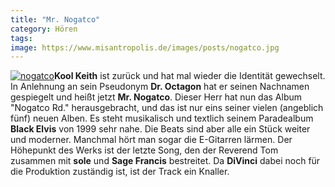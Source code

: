 ```yaml
---
title: "Mr. Nogatco"
category: Hören
tags: 
image: https://www.misantropolis.de/images/posts/nogatco.jpg
---
```


[![](http://www.misantropolis.de/wp-content/uploads/2008/04/nogatco.jpg "nogatco")](http://www.misantropolis.de/wp-content/uploads/2008/04/nogatco.jpg)**Kool Keith** ist zurück und hat mal wieder die Identität gewechselt. In Anlehnung an sein Pseudonym **Dr. Octagon** hat er seinen Nachnamen gespiegelt und heißt jetzt **Mr. Nogatco**. Dieser Herr hat nun das Album "Nogatco Rd." herausgebracht, und das ist nur eins seiner vielen (angeblich fünf) neuen Alben. Es steht musikalisch und textlich seinem Paradealbum **Black Elvis** von 1999 sehr nahe. Die Beats sind aber alle ein Stück weiter und moderner. Manchmal hört man sogar die E-Gitarren lärmen. Der Höhepunkt des Werks ist der letzte Song, den der Reverend Tom zusammen mit **sole** und **Sage Francis** bestreitet. Da **DiVinci** dabei noch für die Produktion zuständig ist, ist der Track ein Knaller.